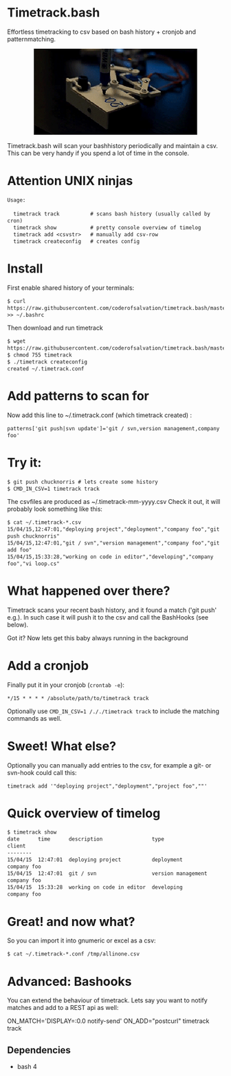 Timetrack.bash
==============
Effortless timetracking to csv based on bash history + cronjob and patternmatching.

<center><img alt="" src=".res/anim.gif"/></center>

Timetrack.bash will scan your bashhistory periodically and maintain a csv.
This can be very handy if you spend a lot of time in the console.

# Attention UNIX ninjas 

    Usage:

      timetrack track          # scans bash history (usually called by cron)
      timetrack show           # pretty console overview of timelog 
      timetrack add <csvstr>   # manually add csv-row
      timetrack createconfig   # creates config

# Install

First enable shared history of your terminals:

    $ curl https://raw.githubusercontent.com/coderofsalvation/timetrack.bash/master/.bashrc >> ~/.bashrc

Then download and run timetrack

    $ wget https://raw.githubusercontent.com/coderofsalvation/timetrack.bash/master/timetrack 
    $ chmod 755 timetrack
    $ ./timetrack createconfig 
    created ~/.timetrack.conf

# Add patterns to scan for

Now add this line to ~/.timetrack.conf (which timetrack created) :

    patterns['git push|svn update']='git / svn,version management,company foo'

# Try it:

    $ git push chucknorris # lets create some history
    $ CMD_IN_CSV=1 timetrack track

The csvfiles are produced as ~/.timetrack-mm-yyyy.csv
Check it out, it will probably look something like this:
    
    $ cat ~/.timetrack-*.csv 
    15/04/15,12:47:01,"deploying project","deployment","company foo","git push chucknorris"
    15/04/15,12:47:01,"git / svn","version management","company foo","git add foo"
    15/04/15,15:33:28,"working on code in editor","developing","company foo","vi loop.cs"

# What happened over there?

Timetrack scans your recent bash history, and it found a match ('git push' e.g.).
In such case it will push it to the csv and call the BashHooks (see below).

Got it?
Now lets get this baby always running in the background

# Add a cronjob

Finally put it in your cronjob (`crontab -e`):

    */15 * * * * /absolute/path/to/timetrack track 

Optionally use `CMD_IN_CSV=1 /././timetrack track` to include the matching commands as well.

# Sweet! What else?

Optionally you can manually add entries to the csv, for example a git- or svn-hook could call this:

    timetrack add '"deploying project","deployment","project foo",""'

# Quick overview of timelog 

    $ timetrack show 
    date      time      description                type                client
    --------
    15/04/15  12:47:01  deploying project          deployment          company foo
    15/04/15  12:47:01  git / svn                  version management  company foo
    15/04/15  15:33:28  working on code in editor  developing          company foo

# Great! and now what?

So you can import it into gnumeric or excel as a csv:

    $ cat ~/.timetrack-*.conf /tmp/allinone.csv

# Advanced: Bashooks

You can extend the behaviour of timetrack. Lets say you 
want to notify matches and add to a REST api as well:

  ON_MATCH='DISPLAY=:0.0 notify-send' ON_ADD="postcurl" timetrack track 

## Dependencies

* bash 4
